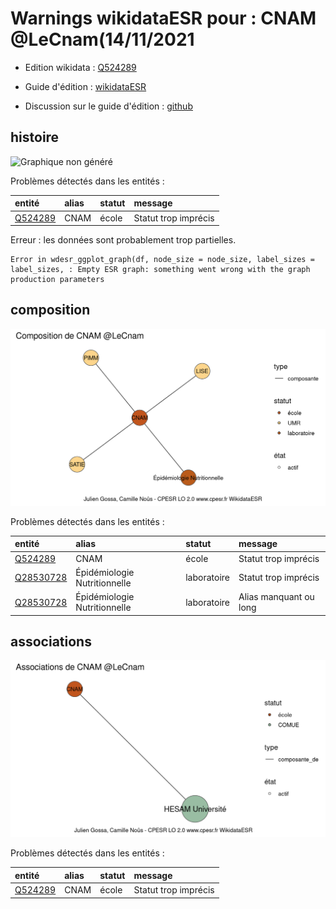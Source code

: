 Warnings wikidataESR pour : CNAM @LeCnam(14/11/2021
================

- Edition wikidata : [Q524289](https://www.wikidata.org/wiki/Q524289)
- Guide d'édition : [wikidataESR](https://github.com/cpesr/wikidataESR/)

- Discussion sur le guide d'édition : [github](https://github.com/cpesr/wikidataESR/issues)



## histoire 

![Graphique non généré](Q524289-histoire.png) 

Problèmes détectés dans les entités :

|entité                                           |alias |statut |message              |
|:------------------------------------------------|:-----|:------|:--------------------|
|[Q524289](https://www.wikidata.org/wiki/Q524289) |CNAM  |école  |Statut trop imprécis |

 


Erreur : les données sont probablement trop partielles.
```
Error in wdesr_ggplot_graph(df, node_size = node_size, label_sizes = label_sizes, : Empty ESR graph: something went wrong with the graph production parameters

``` 



## composition 

![Graphique non généré](Q524289-composition.png) 

Problèmes détectés dans les entités :

|entité                                               |alias                        |statut      |message                |
|:----------------------------------------------------|:----------------------------|:-----------|:----------------------|
|[Q524289](https://www.wikidata.org/wiki/Q524289)     |CNAM                         |école       |Statut trop imprécis   |
|[Q28530728](https://www.wikidata.org/wiki/Q28530728) |Épidémiologie Nutritionnelle |laboratoire |Statut trop imprécis   |
|[Q28530728](https://www.wikidata.org/wiki/Q28530728) |Épidémiologie Nutritionnelle |laboratoire |Alias manquant ou long |

 



## associations 

![Graphique non généré](Q524289-associations.png) 

Problèmes détectés dans les entités :

|entité                                           |alias |statut |message              |
|:------------------------------------------------|:-----|:------|:--------------------|
|[Q524289](https://www.wikidata.org/wiki/Q524289) |CNAM  |école  |Statut trop imprécis |

 

